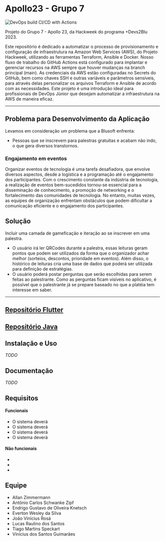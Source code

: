 # Apollo23 - Grupo 7
![DevOps build CI/CD with Actions](https://github.com/Everton-WS/apollo23-devops/actions/workflows/apollo23.yml/badge.svg)

Projeto do Grupo 7 - Apollo 23, da Hackweek do programa +Devs2Blu 2023.

Este repositório é dedicado a automatizar o processo de provisionamento e configuração de infraestrutura na Amazon Web Services (AWS), do Projeto Hackweek, utilizando as ferramentas Terraform, Ansible e Docker. Nosso fluxo de trabalho do GitHub Actions está configurado para implantar e gerenciar recursos na AWS sempre que houver mudanças na branch principal (main). As credenciais da AWS estão configuradas no Secrets do GitHub, bem como chaves SSH e outras variáveis e parâmetros sensíveis, para através delas personalizar os arquivos Terraform e Ansible de acordo com as necessidades. Este projeto é uma introdução ideal para profissionais de DevOps Júnior que desejam automatizar a infraestrutura na AWS de maneira eficaz.

---

## Problema para Desenvolvimento da Aplicação

Levamos em consideração um problema que a Blusoft enfrenta:

* Pessoas que se inscrevem para palestras gratuitas e acabam não indo, o que gera diversos transtornos.

### Engajamento em eventos

Organizar eventos de tecnologia é uma tarefa desafiadora, que envolve diversos aspectos, desde a logística e a programação até o engajamento dos participantes. Com o crescimento constante da indústria de tecnologia, a realização de eventos bem-sucedidos tornou-se essencial para a disseminação de conhecimento, a promoção de networking e o fortalecimento das comunidades de tecnologia. No entanto, muitas vezes, as equipes de organização enfrentam obstáculos que podem dificultar a comunicação eficiente e o engajamento dos participantes.

## Solução

Incluir uma camada de gameficação e iteração ao se inscrever em uma palestra.

* O usuário irá ler QRCodes durante a palestra, essas leituras geram pontos que podem ser utilizados da forma que o organizador achar melhor (sorteios, descontos, prioridade em eventos). Além disso, o histórico de leituras cria uma base de dados que poderá ser utilizada para definição de estratégias.
* O usuário poderá postar perguntas que serão escolhidas para serem feitas ao palestrante. Como as perguntas ficam visíveis no aplicativo, é possível que o palestrante já se prepare baseado no que a platéia tem interesse em saber.

---

## [Repositório Flutter](https://github.com/Everton-WS/apollo23-flutter)

## [Repositório Java](https://github.com/Everton-WS/apollo23-java)

## Instalação e Uso

*TODO*

## Documentação

*TODO*


## Requisitos

#### Funcionais
* O sistema deverá 
* O sistema deverá 
* O sistema deverá 
* O sistema deverá 

#### Não funcionais
* 
* 
* 

## Equipe
- Allan Zimmermann
- Antônio Carlos Schwanke Zipf
- Endrigo Gustavo de Oliveira Knetsch
- Everton Wesley da Silva
- João Vinícius Rosá
- Lucas Raulino dos Santos
- Tiago Martins Speckart
- Vinícius dos Santos Guimarães
